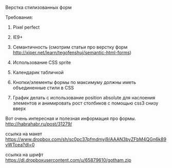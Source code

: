 Верстка стилизованных форм

Требования:

1) Pixel perfect

2) IE9+

3) Семантичность (смотрим статьи про верстку форм http://xiper.net/learn/tegofenshuj/semantic-html-forms)

4) Использование CSS sprite 

5) Календарик табличкой

6) Кнопки/элементы формы по максимуму должны иметь объединенные стили в CSS 

7) График делать с использование position absolute для наслоения элементов и анимировать рост столбиков с помощью css3 снизу вверх



Вот очень интересная и полезная
 информация про формы.
http://habrahabr.ru/post/31279/


ссылка на макет
https://www.dropbox.com/sh/sc0pc37pfmdmyj9/AAAN3byZFbM4QGn6k89vWTcea?dl=0

ссылка на шрифт https://dl.dropboxusercontent.com/u/65879610/gotham.zip
